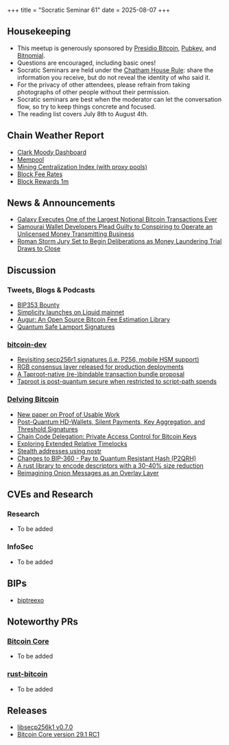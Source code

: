 +++
title = "Socratic Seminar 61"
date = 2025-08-07
+++

Housekeeping
------------

- This meetup is generously sponsored by [Presidio Bitcoin](https://www.presidiobitcoin.org/), [Pubkey](https://pubkey.bar/), and [Bitnomial](https://bitnomial.com).
- Questions are encouraged, including basic ones!
- Socratic Seminars are held under the [Chatham House Rule](https://www.chathamhouse.org/about-us/chatham-house-rule): share the information you receive, but do not reveal the identity of who said it.
- For the privacy of other attendees, please refrain from taking photographs of other people without their permission.
- Socratic seminars are best when the moderator can let the conversation flow, so try to keep things concrete and focused.
- The reading list covers July 8th to August 4th.

Chain Weather Report
--------------------

- [Clark Moody Dashboard](https://dashboard.clarkmoody.com/)
- [Mempool](https://mempool.space/graphs/mempool#1m)
- [Mining Centralization Index (with proxy pools)](https://mainnet.observer/charts/mining-pools-centralization-index-with-proxy-pools/?c)
- [Block Fee Rates](https://mempool.space/graphs/mining/block-fee-rates#1m)
- [Block Rewards 1m](https://mempool.space/graphs/mining/block-rewards#1m)

News & Announcements
--------------------

- [Galaxy Executes One of the Largest Notional Bitcoin Transactions Ever](https://investor.galaxy.com/news/news-details/2025/Galaxy-Executes-One-of-the-Largest-Notional-Bitcoin-Transactions-Ever/default.aspx)
- [Samourai Wallet Developers Plead Guilty to Conspiring to Operate an Unlicensed Money Transmitting Business](https://bitcoinmagazine.com/news/samourai-wallet-developers-plead-guilty)
- [Roman Storm Jury Set to Begin Deliberations as Money Laundering Trial Draws to Close](https://www.coindesk.com/policy/2025/07/30/jury-set-to-begin-deliberations-as-roman-storm-s-money-laundering-trial-draws-to-close)

Discussion
----------

### Tweets, Blogs & Podcasts

- [BIP353 Bounty](https://x.com/TheBlueMatt/status/1945603864666743240)
- [Simplicity launches on Liquid mainnet](https://blog.blockstream.com/simplicity-launches-on-liquid-mainnet/)
- [Augur: An Open Source Bitcoin Fee Estimation Library](https://engineering.block.xyz/blog/augur-an-open-source-bitcoin-fee-estimation-library)
- [Quantum Safe Lamport Signatures](https://blog.bitmex.com/quantum-safe-lamport-signatures/)

### [bitcoin-dev](https://groups.google.com/g/bitcoindev)

- [Revisiting secp256r1 signatures (i.e. P256, mobile HSM support)](https://groups.google.com/g/bitcoindev/c/XSYL0gx0cDM)
- [RGB consensus layer released for production deployments](https://groups.google.com/g/bitcoindev/c/LzMGclBdaUc)
- [A Taproot-native (re-)bindable transaction bundle proposal](https://groups.google.com/g/bitcoindev/c/5wLThgegha4)
- [Taproot is post-quantum secure when restricted to script-path spends](https://groups.google.com/g/bitcoindev/c/ydE5u5C0xVc)

### [Delving Bitcoin](https://delvingbitcoin.org/)

- [New paper on Proof of Usable Work](https://delvingbitcoin.org/t/new-paper-on-proof-of-usable-work)
- [Post-Quantum HD-Wallets, Silent Payments, Key Aggregation, and Threshold Signatures](https://delvingbitcoin.org/t/post-quantum-hd-wallets-silent-payments-key-aggregation-and-threshold-signatures)
- [Chain Code Delegation: Private Access Control for Bitcoin Keys](https://delvingbitcoin.org/t/chain-code-delegation-private-access-control-for-bitcoin-keys)
- [Exploring Extended Relative Timelocks](https://delvingbitcoin.org/t/exploring-extended-relative-timelocks)
- [Stealth addresses using nostr](https://delvingbitcoin.org/t/stealth-addresses-using-nostr)
- [Changes to BIP-360 - Pay to Quantum Resistant Hash (P2QRH)](https://delvingbitcoin.org/t/changes-to-bip-360-pay-to-quantum-resistant-hash-p2qrh)
- [A rust library to encode descriptors with a 30-40% size reduction](https://delvingbitcoin.org/t/a-rust-library-to-encode-descriptors-with-a-30-40-size-reduction)
- [Reimagining Onion Messages as an Overlay Layer](https://delvingbitcoin.org/t/reimagining-onion-messages-as-an-overlay-layer)

CVEs and Research
-----------------

### Research
- To be added

### InfoSec
- To be added

BIPs
----

- [biptreexo](https://github.com/utreexo/biptreexo)

Noteworthy PRs
--------------

### [Bitcoin Core](https://github.com/bitcoin/bitcoin)
- To be added

### [rust-bitcoin](https://github.com/rust-bitcoin/rust-bitcoin)
- To be added


Releases
--------

- [libsecp256k1 v0.7.0](https://github.com/bitcoin-core/secp256k1/releases/tag/v0.7.0)
- [Bitcoin Core version 29.1 RC1](https://github.com/bitcoin/bitcoin/blob/v29.1rc1/doc/release-notes.md)